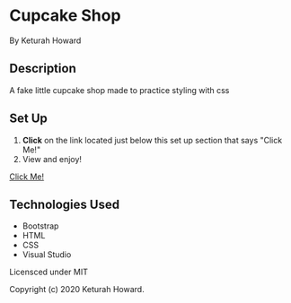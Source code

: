 # Cupcake Shop
By Keturah Howard

## Description
A fake little cupcake shop made to practice styling with css

## Set Up 
1. __Click__ on the link located just below this set up section that says "Click Me!"
2. View and enjoy!

[Click Me!](https://keturahdev.github.io/Cupcake-shop/)

## Technologies Used
* Bootstrap
* HTML
* CSS
* Visual Studio 

Licensced under MIT

Copyright (c) 2020 Keturah Howard.

